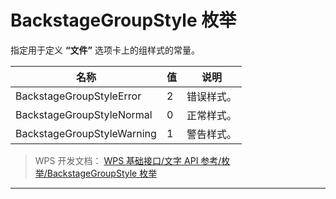 # BackstageGroupStyle 枚举

指定用于定义 **“文件”** 选项卡上的组样式的常量。

| 名称                       | 值  | 说明       |
|----------------------------|-----|------------|
| BackstageGroupStyleError   | 2   | 错误样式。 |
| BackstageGroupStyleNormal  | 0   | 正常样式。 |
| BackstageGroupStyleWarning | 1   | 警告样式。 |

> WPS 开发文档： [WPS 基础接口/文字 API 参考/枚举/BackstageGroupStyle 枚举](https://qn.cache.wpscdn.cn/encs/doc/office_v19/topics/WPS%20%E5%9F%BA%E7%A1%80%E6%8E%A5%E5%8F%A3/%E6%96%87%E5%AD%97%20API%20%E5%8F%82%E8%80%83/%E6%9E%9A%E4%B8%BE/BackstageGroupStyle%20%E6%9E%9A%E4%B8%BE.html)

------------------------------------------------------------------------
